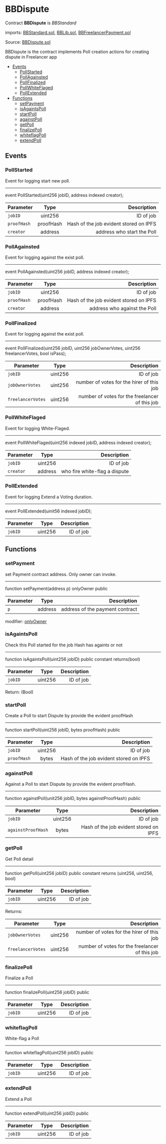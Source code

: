 # BBDispute

Contract **BBDispute** is *BBStandard* 

imports: [BBStandard.sol](../../src/contracts/BBStandard.sol), [BBLib.sol](../../src/contracts/BBLib.sol), [BBFreelancerPayment.sol](../../src/contracts/BBFreelancerPayment.sol)

Source: [BBDispute.sol](../../src/contracts/BBDispute.sol)

BBDispute is the contract implements Poll creation actions for creating dispute in Freelancer app

  * [Events](#events)
     * [PollStarted](#pollstarted)
     * [PollAgainsted](#pollagainsted)
     * [PollFinalized](#pollfinalized)
     * [PollWhiteFlaged](#pollwhiteflaged)
     * [PollExtended](#pollextended)
  * [Functions](#functions)
     * [setPayment](#setpayment)
     * [isAgaintsPoll](#isagaintspoll)
     * [startPoll](#startpoll)
     * [againstPoll](#againstpoll)
     * [getPoll](#getpoll)
     * [finalizePoll](#finalizepoll)
     * [whiteflagPoll](#whiteflagpoll)
     * [extendPoll](#extendpoll)


## Events

### PollStarted
Event for logging start new poll.

---
event PollStarted(uint256 jobID, address indexed creator);

| Parameter     | Type          | Description                 |
| ------------- |:-------------:| ---------------------------:|
| `jobID`       | uint256       |  ID of job  |
| `proofHash`     | proofHash   |  Hash of the job evident stored on IPFS |
| `creator`       | address       |  address who start the Poll  |

### PollAgainsted
Event for logging against the exist poll.

---
event PollAgainsted(uint256 jobID, address indexed creator);

| Parameter     | Type          | Description                 |
| ------------- |:-------------:| ---------------------------:|
| `jobID`       | uint256       |  ID of job  |
| `proofHash`     | proofHash  |  Hash of the job evident stored on IPFS |
| `creator`       | address       |  address who against the Poll  |


### PollFinalized
Event for logging against the exist poll.

---
event PollFinalized(uint256 jobID, uint256 jobOwnerVotes, uint256 freelancerVotes, bool isPass);

| Parameter     | Type          | Description                 |
| ------------- |:-------------:| ---------------------------:|
| `jobID`       | uint256       |  ID of job  |
| `jobOwnerVotes`       | uint256       |  number of votes for the hirer of this job  |
| `freelancerVotes`       | uint256       |  number of votes for the freelancer of this job  |

### PollWhiteFlaged
Event for logging White-Flaged.

---
event PollWhiteFlaged(uint256 indexed jobID, address indexed creator);


| Parameter     | Type          | Description                 |
| ------------- |:-------------:| ---------------------------:|
| `jobID`       | uint256       |  ID of job  |
| `creator`       | address       |  who fire white-flag a dispute  |


### PollExtended
Event for logging Extend a Voting duration.

---
event PollExtended(uinit56 indexed jobID);


| Parameter     | Type          | Description                 |
| ------------- |:-------------:| ---------------------------:|
| `jobID`       | uint256       |  ID of job  |



## Functions

### setPayment
set Payment contract address. Only owner can invoke.

---
 function setPayment(address p) onlyOwner public

| Parameter     | Type          | Description                 |
| ------------- |:-------------:| ---------------------------:|
| `p`       | address       | address of the payment contract |

modifier: [onlyOwner](../../src/contracts/zeppelin/ownership/Ownable.sol#L31-L35)


### isAgaintsPoll
Check this Poll started for the job Hash has againts or not

---
function isAgaintsPoll(uint256 jobID) public constant returns(bool)

| Parameter     | Type          | Description                 |
| ------------- |:-------------:| ---------------------------:|
| `jobID`       | uint256       |  ID of job  |

Return: (Bool)

### startPoll
Create a Poll to start Dispute by provide the evident proofHash

---
function startPoll(uint256 jobID, bytes proofHash) public 

| Parameter     | Type          | Description                 |
| ------------- |:-------------:| ---------------------------:|
| `jobID`       | uint256       |  ID of job  |
| `proofHash`       | bytes       |  Hash of the job evident stored on IPFS  |

### againstPoll
Against a Poll to start Dispute by provide the evident proofHash. 

---
function againstPoll(unit256 jobID, bytes againstProofHash) public 

| Parameter     | Type          | Description                 |
| ------------- |:-------------:| ---------------------------:|
| `jobID`       | uint256       |  ID of job  |
| `againstProofHash`       | bytes       |  Hash of the job evident stored on IPFS  |

### getPoll
Get Poll detail

---
function getPoll(uint256 jobID) public constant returns (uint256, uint256, bool)

| Parameter     | Type          | Description                 |
| ------------- |:-------------:| ---------------------------:|
| `jobID`       | uint256       |  ID of job  |

Returns:

| Parameter     | Type          | Description                 |
| ------------- |:-------------:| ---------------------------:|
| `jobOwnerVotes`       | uint256       |  number of votes for the hirer of this job  |
| `freelancerVotes`       | uint256       |  number of votes for the freelancer of this job  |


### finalizePoll
Finalize a Poll

---
function finalizePoll(uint256 jobID) public

| Parameter     | Type          | Description                 |
| ------------- |:-------------:| ---------------------------:|
| `jobID`       | uint256       |  ID of job  |


### whiteflagPoll
White-flag a Poll

---
function whiteflagPoll(uint256 jobID) public

| Parameter     | Type          | Description                 |
| ------------- |:-------------:| ---------------------------:|
| `jobID`       | uint256       |  ID of job  |


### extendPoll
Extend a Poll

---
function extendPoll(uint256 jobID) public

| Parameter     | Type          | Description                 |
| ------------- |:-------------:| ---------------------------:|
| `jobID`       | uint256       |  ID of job  |



